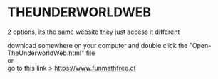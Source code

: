 # THEUNDERWORLDWEB

2 options, its the same website they just access it different
 
download somewhere on your computer and double click the "Open-TheUnderworldWeb.html" file                                       
or                                                         
go to this link > https://www.funmathfree.cf

